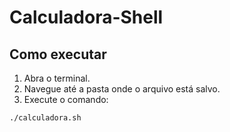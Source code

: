 # Calculadora-Shell
 
 ## Como executar
1. Abra o terminal.
2. Navegue até a pasta onde o arquivo está salvo.
3. Execute o comando:
```bash
./calculadora.sh
